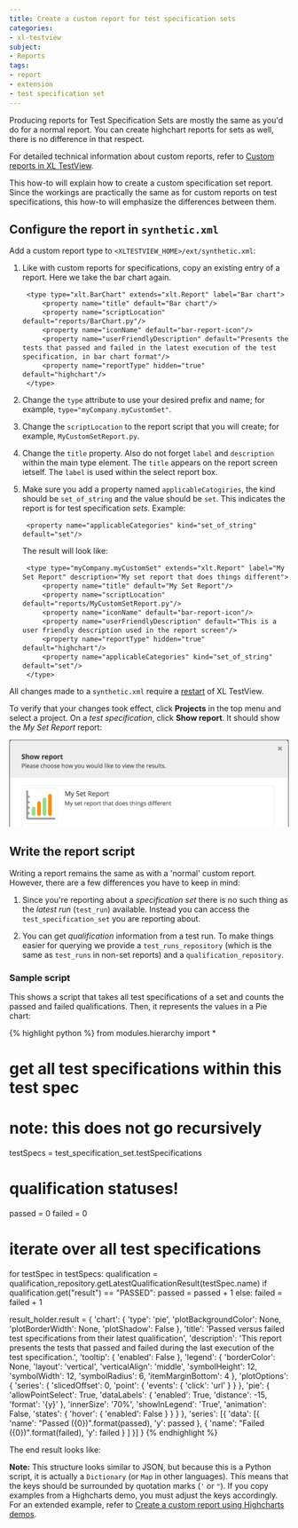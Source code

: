 ```yaml
---
title: Create a custom report for test specification sets
categories:
- xl-testview
subject:
- Reports
tags:
- report
- extension
- test specification set
---
```


Producing reports for Test Specification Sets are mostly the same as you'd do for a normal report. You can create highchart reports for sets as well, there is no difference in that respect.

For detailed technical information about custom reports, refer to [Custom reports in XL TestView](/xl-testview/concept/custom-reports.html).

This how-to will explain how to create a custom specification set report. Since the workings are practically the same as for custom reports on test specifications, this how-to will emphasize the differences between them.

## Configure the report in `synthetic.xml`

Add a custom report type to `<XLTESTVIEW_HOME>/ext/synthetic.xml`:

1. Like with custom reports for specifications, copy an existing entry of a report. Here we take the bar chart again.

        <type type="xlt.BarChart" extends="xlt.Report" label="Bar chart">
            <property name="title" default="Bar chart"/>
            <property name="scriptLocation" default="reports/BarChart.py"/>
            <property name="iconName" default="bar-report-icon"/>
            <property name="userFriendlyDescription" default="Presents the tests that passed and failed in the latest execution of the test specification, in bar chart format"/>
            <property name="reportType" hidden="true" default="highchart"/>
        </type>

2. Change the `type` attribute to use your desired prefix and name; for example, `type="myCompany.myCustomSet"`.

3. Change the `scriptLocation` to the report script that you will create; for example, `MyCustomSetReport.py`.

4. Change the `title` property. Also do not forget `label` and `description` within the main type element. The `title` appears on the report screen ietself. The `label` is used within the select report box.

4. Make sure you add a property named `applicableCatogiries`, the kind should be `set_of_string` and the value should be `set`. This indicates the report is for test specification *sets*. Example:

        <property name="applicableCategories" kind="set_of_string" default="set"/>

    The result will look like:
    
        <type type="myCompany.myCustomSet" extends="xlt.Report" label="My Set Report" description="My set report that does things different">
            <property name="title" default="My Set Report"/>
            <property name="scriptLocation" default="reports/MyCustomSetReport.py"/>
            <property name="iconName" default="bar-report-icon"/>
            <property name="userFriendlyDescription" default="This is a user friendly description used in the report screen"/>
            <property name="reportType" hidden="true" default="highchart"/>
	        <property name="applicableCategories" kind="set_of_string" default="set"/>
        </type>


All changes made to a `synthetic.xml` require a [restart](/xl-testview/how-to/start.html) of XL TestView.

To verify that your changes took effect, click **Projects** in the top menu and select a project. On a *test specification*, click **Show report**. It should show the *My Set Report* report:

![Report list with new custom report](images/create-a-custom-report-testset-reports.png)

## Write the report script

Writing a report remains the same as with a 'normal' custom report. However, there are a few differences you have to keep in mind:

1. Since you're reporting about a *specification set* there is no such thing as the *latest run* (`test_run`) available. Instead you can access the `test_specification_set` you are reporting about.

2. You can get *qualification* information from a test run. To make things easier for querying we provide a `test_runs_repository` (which is the same as `test_runs` in non-set reports) and a `qualification_repository`. 


### Sample script
This shows a script that takes all test specifications of a set and counts the passed and failed qualifications. Then, it represents the values in a Pie chart:

{% highlight python %}
from modules.hierarchy import *

# get all test specifications within this test spec
# note: this does not go recursively
testSpecs = test_specification_set.testSpecifications
	
# qualification statuses!
passed = 0
failed = 0
	
# iterate over all test specifications
for testSpec in testSpecs:
    qualification = qualification_repository.getLatestQualificationResult(testSpec.name)
    if qualification.get("result") == "PASSED":
        passed = passed + 1
    else:
        failed = failed + 1
	
result_holder.result = {
    'chart': {
        'type': 'pie',
        'plotBackgroundColor': None,
        'plotBorderWidth': None,
        'plotShadow': False
    },
    'title': 'Passed versus failed test specifications from their latest qualification',
    'description': 'This report presents the tests that passed and failed during the last execution of the test specification.',
    'tooltip': {
        'enabled': False
    },
    'legend': {
        'borderColor': None,
        'layout': 'vertical',
        'verticalAlign': 'middle',
        'symbolHeight': 12,
        'symbolWidth': 12,
        'symbolRadius': 6,
        'itemMarginBottom': 4
    },
    'plotOptions': {
        'series': {
            'slicedOffset': 0,
            'point': {
                'events': {
                    'click': 'url'
                }
            }
        },
        'pie': {
            'allowPointSelect': True,
            'dataLabels': {
                'enabled': True,
                'distance': -15,
                'format': '{y}'
            },
            'innerSize': '70%',
            'showInLegend': 'True',
            'animation': False,
            'states': {
                'hover': {
                    'enabled': False
                }
            }
        }
    },
    'series': [{
        'data': [{
            'name': "Passed ({0})".format(passed),
            'y': passed
        },
            {
                'name': "Failed ({0})".format(failed),
                'y': failed
            }
        ]
    }]
}
{% endhighlight %}

The end result looks like:



**Note:** This structure looks similar to JSON, but because this is a Python script, it is actually a `Dictionary` (or `Map` in other languages). This means that the keys should be surrounded by quotation marks (`'` or `"`). If you copy examples from a Highcharts demo, you must adjust the keys accordingly. For an extended example, refer to [Create a custom report using Highcharts demos](/xl-testview/how-to/create-a-custom-report-using-highcharts-demos.html).
